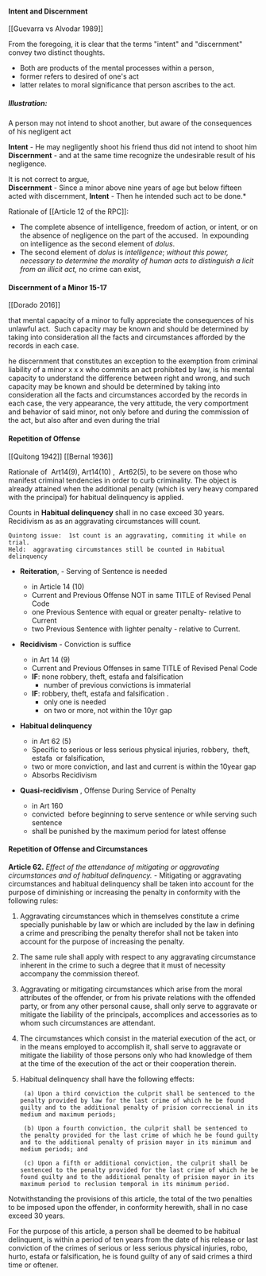 #### Intent and Discernment 
[[Guevarra vs Alvodar 1989]]

From the foregoing, it is clear that the terms "intent" and "discernment" convey two distinct thoughts. 

- Both are products of the mental processes within a person, 
- former refers to desired of one's act
- latter relates to moral significance that person ascribes to the act. 	
##### Illustration:
A person may not intend to shoot another, but aware of the consequences of his negligent act 

**Intent** - He may negligently shoot his friend thus did not intend to shoot him
**Discernment** - and at the same time recognize the undesirable result of his negligence.

It is not correct to argue,  
**Discernment** - Since a minor above nine years of age but below fifteen acted with discernment, 
**Intent** - Then he intended such act to be done.* 

Rationale of [[Article 12 of the RPC]]: 
- The complete absence of intelligence, freedom of action, or intent, or on the absence of negligence on the part of the accused.  In expounding on intelligence as the second element of _dolus_.
- The second element of _dolus_ is _intelligence_; _without this power, necessary to determine the morality of human acts to distinguish a licit from an illicit act,_ no crime can exist,

#### Discernment of a Minor 15-17 
[[Dorado 2016]]

that mental capacity of a minor to fully appreciate the consequences of his unlawful act.  Such capacity may be known and should be determined by taking into consideration all the facts and circumstances afforded by the records in each case.

he discernment that constitutes an exception to the exemption from criminal liability of a minor x x x who commits an act prohibited by law, is his mental capacity to understand the difference between right and wrong, and such capacity may be known and should be determined by taking into consideration all the facts and circumstances accorded by the records in each case, the very appearance, the very attitude, the very comportment and behavior of said minor, not only before and during the commission of the act, but also after and even during the trial

#### Repetition of Offense  
[[Quitong 1942]]
[[Bernal 1936]]

Rationale of  Art14(9), Art14(10) ,  Art62(5), to be severe on those who manifest criminal tendencies in order to curb criminality. The object is already attained when the additional penalty (which is very heavy compared with the principal) for habitual delinquency is applied.

 Counts in **Habitual delinquency**  shall in no case exceed 30 years. Recidivism as as an aggravating circumstances willl count.
	
	Quintong issue:  1st count is an aggravating, commiting it while on trial.
	Held:  aggravating circumstances still be counted in Habitual delinquency

- **Reiteration**, -  Serving of Sentence is needed
	- in Article 14 (10)
	- Current and Previous Offense NOT in same TITLE of Revised Penal Code
	- one Previous Sentence with equal or greater  penalty- relative to Current
	- two Previous Sentence with lighter penalty - relative to Current. 
	  
- **Recidivism** - Conviction is suffice
	- in Art 14 (9)
	- Current and Previous Offenses in same TITLE of Revised Penal Code
	- **IF**:  none robbery, theft, estafa and falsification 
		- number of previous convictions is immaterial
	- **IF**: robbery, theft, estafa and falsification . 
		- only one is needed
		- on two or more, not within the 10yr gap
	  
-  **Habitual delinquency** 
	- in Art 62 (5)
	- Specific to serious or less serious physical injuries, robbery,  theft,  estafa  or falsification,
	- two or more conviction, and last and current is within the 10year gap
	- Absorbs Recidivism
	
- **Quasi-recidivism** , Offense During Service of Penalty
	- in Art 160
	- convicted  before beginning to serve sentence or while serving such sentence 
	- shall be punished by the maximum period for latest offense


#### Repetition of Offense and Circumstances
**Article 62.** _Effect of the attendance of mitigating or aggravating circumstances and of habitual delinquency._ - Mitigating or aggravating circumstances and habitual delinquency shall be taken into account for the purpose of diminishing or increasing the penalty in conformity with the following rules:

1. Aggravating circumstances which in themselves constitute a crime specially punishable by law or which are included by the law in defining a crime and prescribing the penalty therefor shall not be taken into account for the purpose of increasing the penalty.
2. The same rule shall apply with respect to any aggravating circumstance inherent in the crime to such a degree that it must of necessity accompany the commission thereof.
3. Aggravating or mitigating circumstances which arise from the moral attributes of the offender, or from his private relations with the offended party, or from any other personal cause, shall only serve to aggravate or mitigate the liability of the principals, accomplices and accessories as to whom such circumstances are attendant.
4. The circumstances which consist in the material execution of the act, or in the means employed to accomplish it, shall serve to aggravate or mitigate the liability of those persons only who had knowledge of them at the time of the execution of the act or their cooperation therein.
5. Habitual delinquency shall have the following effects:

		(a) Upon a third conviction the culprit shall be sentenced to the penalty provided by law for the last crime of which he be found guilty and to the additional penalty of prision correccional in its medium and maximum periods;
		
		(b) Upon a fourth conviction, the culprit shall be sentenced to the penalty provided for the last crime of which he be found guilty and to the additional penalty of prision mayor in its minimum and medium periods; and
		
		(c) Upon a fifth or additional conviction, the culprit shall be sentenced to the penalty provided for the last crime of which he be found guilty and to the additional penalty of prision mayor in its maximum period to reclusion temporal in its minimum period.

Notwithstanding the provisions of this article, the total of the two penalties to be imposed upon the offender, in conformity herewith, shall in no case exceed 30 years.

For the purpose of this article, a person shall be deemed to be habitual delinquent, is within a period of ten years from the date of his release or last conviction of the crimes of serious or less serious physical injuries, robo, hurto, estafa or falsification, he is found guilty of any of said crimes a third time or oftener.



